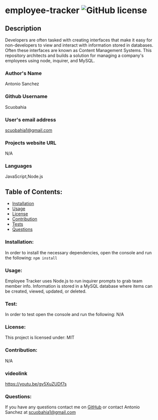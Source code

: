 # employee-tracker ![GitHub license](https://img.shields.io/github/license/Naereen/StrapDown.js.svg)
## Description
Developers are often tasked with creating interfaces that make it easy for non-developers to view and interact with information stored in databases. Often these interfaces are known as Content Management Systems. This repository architects and builds a solution for managing a company's employees using node, inquirer, and MySQL.
### Author's Name
Antonio Sanchez
### Github Username
Scuobahia
### User's email address
scuobahia1@gmail.com
### Projects website URL
N/A
### Languages
JavaScript,Node.js
## Table of Contents:
- [Installation](#installation)
- [Usage](#usage)
- [License](#license)
- [Contribution](#contribution)
- [Tests](#test)
- [Questions](#questions)
### Installation:
In order to install the necessary dependencies, open the console and run the following:
```npm install```
### Usage:
Employee Tracker uses Node.js to run inquirer prompts to grab team member info. Information is stored in a MySQL database where items can be created, viewed, updated, or deleted.
### Test:
In order to test open the console and run the following:
N/A
### License:
This project is licensed under:
MIT
### Contribution:
N/A
### videolink
https://youtu.be/gv5XuZUDf7s

### Questions:
If you have any questions contact me on [GitHub](https://github.com/Scuobahia) or contact 
Antonio Sanchez at scuobahia1@gmail.com